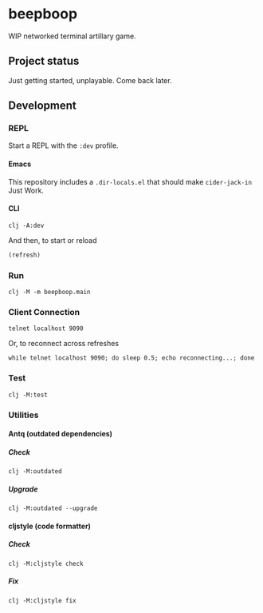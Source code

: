 # beepboop
WIP networked terminal artillary game.

## Project status
Just getting started, unplayable. Come back later.

## Development

### REPL
Start a REPL with the `:dev` profile.

#### Emacs
This repository includes a `.dir-locals.el` that should make `cider-jack-in` Just Work.

#### CLI
```shell
clj -A:dev
```
And then, to start or reload
```clojure
(refresh)
```

### Run
```shell
clj -M -m beepboop.main
```

### Client Connection
```shell
telnet localhost 9090
```
Or, to reconnect across refreshes
```shell
while telnet localhost 9090; do sleep 0.5; echo reconnecting...; done
```

### Test
```shell
clj -M:test
```

### Utilities

#### Antq (outdated dependencies)

##### Check
```shell
clj -M:outdated
```
##### Upgrade
```shell
clj -M:outdated --upgrade
```

#### cljstyle (code formatter)

##### Check
```shell
clj -M:cljstyle check
```

##### Fix
```shell
clj -M:cljstyle fix
```
